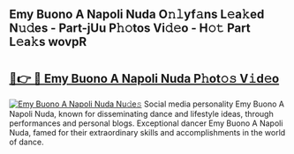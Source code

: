 ## Emy Buono A Napoli Nuda O𝚗𝚕yf𝚊ns L𝚎a𝚔ed N𝚞𝚍es - Part-jUu P𝚑𝚘tos Vi𝚍𝚎o - H𝚘𝚝 Part L𝚎a𝚔s wovpR

# <h2><a href="http://kf7u20f.oniu.top/?m=Emy+Buono+A+Napoli+Nuda">🔗👉 🔴 Emy Buono A Napoli Nuda P𝚑ot𝚘𝚜 V𝚒d𝚎o</a></h2>

[![Emy Buono A Napoli Nuda Nu𝚍e𝚜](https://i.imgur.com/0qMVB7G.gif)](http://kf7u20f.oniu.top/?m=Emy+Buono+A+Napoli+Nuda)
Social media personality Emy Buono A Napoli Nuda, known for disseminating dance and lifestyle ideas, through performances and personal blogs. Exceptional dancer Emy Buono A Napoli Nuda, famed for their extraordinary skills and accomplishments in the world of dance.  
